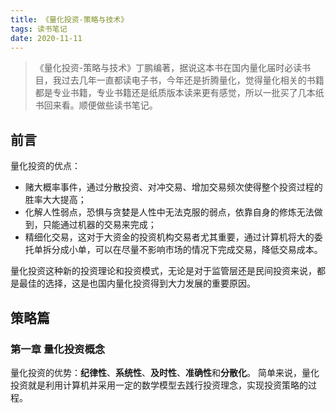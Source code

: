 ```yaml
---
title: 《量化投资-策略与技术》
tags: 读书笔记
date: 2020-11-11
---
```


> 《量化投资-策略与技术》丁鹏编著，据说这本书在国内量化届时必读书目，我过去几年一直都读电子书，今年还是折腾量化，觉得量化相关的书籍都是专业书籍，专业书籍还是纸质版本读来更有感觉，所以一批买了几本纸书回来看。顺便做些读书笔记。

## 前言
量化投资的优点：
 - 赌大概率事件，通过分散投资、对冲交易、增加交易频次使得整个投资过程的胜率大大提高；
 - 化解人性弱点，恐惧与贪婪是人性中无法克服的弱点，依靠自身的修炼无法做到，只能通过机器的交易来完成；
 - 精细化交易，这对于大资金的投资机构交易者尤其重要，通过计算机将大的委托单拆分成小单，可以在尽量不影响市场的情况下完成交易，降低交易成本。

量化投资这种新的投资理论和投资模式，无论是对于监管层还是民间投资来说，都是最佳的选择，这是也国内量化投资得到大力发展的重要原因。

## 策略篇
### 第一章 量化投资概念
量化投资的优势：**纪律性**、**系统性**、**及时性**、**准确性**和**分散化**。
简单来说，量化投资就是利用计算机并采用一定的数学模型去践行投资理念，实现投资策略的过程。